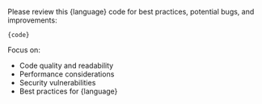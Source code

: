 Please review this {language} code for best practices, potential bugs, and improvements:

```{language}
{code}
```

Focus on:
- Code quality and readability
- Performance considerations
- Security vulnerabilities
- Best practices for {language}